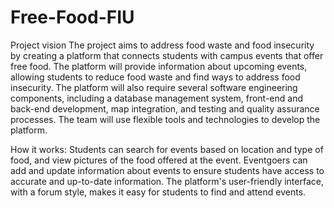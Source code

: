 # Free-Food-FIU

Project vision
The project aims to address food waste and food insecurity by creating a platform that connects students with campus events that offer free food. The platform will provide information about upcoming events, allowing students to reduce food waste and find ways to address food insecurity. The platform will also require several software engineering components, including a database management system, front-end and back-end development, map integration, and testing and quality assurance processes. The team will use flexible tools and technologies to develop the platform.

How it works:
Students can search for events based on location and type of food, and view pictures of the food offered at the event. Eventgoers can add and update information about events to ensure students have access to accurate and up-to-date information. The platform's user-friendly interface, with a forum style, makes it easy for students to find and attend events.
